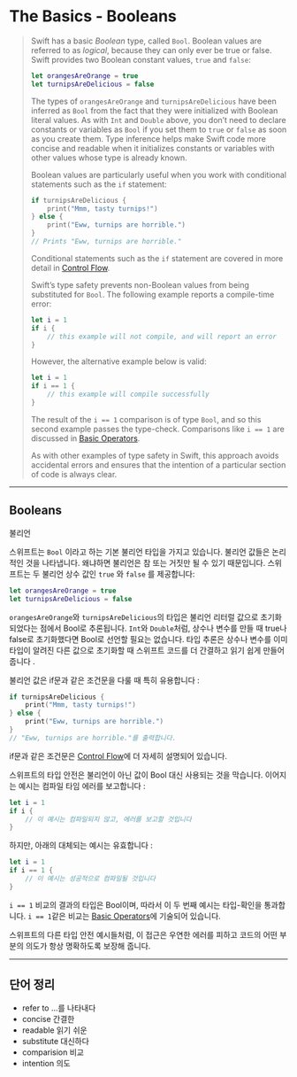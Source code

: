 # The Basics - Booleans

> Swift has a basic *Boolean* type, called `Bool`. Boolean values are referred to as *logical*, because they can only ever be true or false. Swift provides two Boolean constant values, `true` and `false`:
>
> ``` swift
> let orangesAreOrange = true
> let turnipsAreDelicious = false
> ```
>
> The types of `orangesAreOrange` and `turnipsAreDelicious` have been inferred as `Bool` from the fact that they were initialized with Boolean literal values. As with `Int` and `Double` above, you don’t need to declare constants or variables as `Bool` if you set them to `true` or `false` as soon as you create them. Type inference helps make Swift code more concise and readable when it initializes constants or variables with other values whose type is already known.
>
> Boolean values are particularly useful when you work with conditional statements such as the `if` statement:
>
> ``` swift
> if turnipsAreDelicious {
>     print("Mmm, tasty turnips!")
> } else {
>     print("Eww, turnips are horrible.")
> }
> // Prints "Eww, turnips are horrible."
> 
> ```
>
> Conditional statements such as the `if` statement are covered in more detail in [Control Flow](https://docs.swift.org/swift-book/LanguageGuide/ControlFlow.html).
>
> Swift’s type safety prevents non-Boolean values from being substituted for `Bool`. The following example reports a compile-time error:
>
> ``` swift
> let i = 1
> if i {
>     // this example will not compile, and will report an error
> }
> 
> ```
>
> However, the alternative example below is valid:
>
> ``` swift
> let i = 1
> if i == 1 {
>     // this example will compile successfully
> }
> ```
>
> The result of the `i == 1` comparison is of type `Bool`, and so this second example passes the type-check. Comparisons like `i == 1` are discussed in [Basic Operators](https://docs.swift.org/swift-book/LanguageGuide/BasicOperators.html).
>
> As with other examples of type safety in Swift, this approach avoids accidental errors and ensures that the intention of a particular section of code is always clear.

---

## Booleans

불리언

스위프트는 `Bool` 이라고 하는 기본 불리언 타입을 가지고 있습니다. 불리언 값들은 논리적인 것을 나타냅니다. 왜냐하면 불리언은 참 또는 거짓만 될 수 있기 때문입니다. 스위프트는 두 불리언 상수 값인 `true` 와 `false` 를 제공합니다:

``` swift
let orangesAreOrange = true
let turnipsAreDelicious = false
```

`orangesAreOrange`와 `turnipsAreDelicious`의 타입은 불리언 리터럴 값으로 초기화되었다는 점에서 Bool로 추론됩니다. `Int`와 `Double`처럼, 상수나 변수를 만들 때 true나 false로 초기화했다면 Bool로 선언할 필요는 없습니다. 타입 추론은 상수나 변수를 이미 타입이 알려진 다른 값으로 초기화할 때 스위프트 코드를 더 간결하고 읽기 쉽게 만들어 줍니다 .

불리언 값은 if문과 같은 조건문을 다룰 때 특히 유용합니다 :

``` swift
if turnipsAreDelicious {
    print("Mmm, tasty turnips!")
} else {
    print("Eww, turnips are horrible.")
}
// "Eww, turnips are horrible."를 출력합니다.
```

if문과 같은 조건문은 [Control Flow](https://docs.swift.org/swift-book/LanguageGuide/ControlFlow.html)에 더 자세히 설명되어 있습니다.

스위프트의 타입 안전은 불리언이 아닌 값이 Bool 대신 사용되는 것을 막습니다. 이어지는 예시는 컴파일 타임 에러를 보고합니다 :

``` swift
let i = 1
if i {
    // 이 예시는 컴파일되지 않고, 에러를 보고할 것입니다
}
```

하지만, 아래의 대체되는 예시는 유효합니다 :

``` swift
let i = 1
if i == 1 {
    // 이 예시는 성공적으로 컴파일될 것입니다
}
```

`i == 1` 비교의 결과의 타입은 Bool이며, 따라서 이 두 번째 예시는 타입-확인을 통과합니다. `i == 1`같은 비교는 [Basic Operators](https://docs.swift.org/swift-book/LanguageGuide/BasicOperators.html)에 기술되어 있습니다.

스위프트의 다른 타입 안전 예시들처럼, 이 접근은 우연한 에러를 피하고 코드의 어떤 부분의 의도가 항상 명확하도록 보장해 줍니다.



---

## 단어 정리

- refer to ...를 나타내다
- concise 간결한
- readable 읽기 쉬운
- substitute 대신하다
- comparision 비교
- intention 의도

